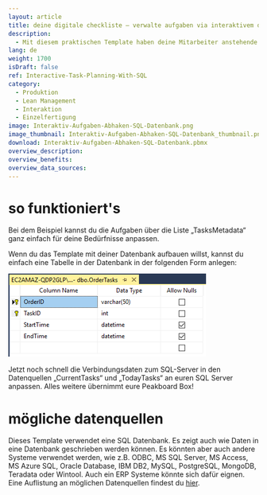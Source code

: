 ```yaml
---
layout: article
title: deine digitale checkliste – verwalte aufgaben via interaktivem dashboard
description: 
  - Mit diesem praktischen Template haben deine Mitarbeiter anstehende Aufgaben jederzeit im Blick und verwalten Aufträge oder Projekte noch effizienter. Darüber hinaus werden ihnen die nächsten zu erledigenden Aufgaben angezeigt und sie sehen direkt wie viel Zeit dafür vorgesehen ist. Wird die Peakboard Box an einen Touchscreen angeschlossen, lässt sich außerdem festhalten, wie lange es dauert, bis eine Aufgabe erledigt ist. Mit einem Klick auf den Touchscreen werden diese Informationen in einem SQL-Server gesichert und helfen dir dabei Prozesse nachhaltig zu optimieren.
lang: de
weight: 1700
isDraft: false
ref: Interactive-Task-Planning-With-SQL
category:
  - Produktion
  - Lean Management
  - Interaktion
  - Einzelfertigung
image: Interaktiv-Aufgaben-Abhaken-SQL-Datenbank.png
image_thumbnail: Interaktiv-Aufgaben-Abhaken-SQL-Datenbank_thumbnail.png
download: Interaktiv-Aufgaben-Abhaken-SQL-Datenbank.pbmx
overview_description:
overview_benefits:
overview_data_sources:
---
```

# so funktioniert's 

Bei dem Beispiel kannst du die Aufgaben über die Liste „TasksMetadata“ ganz einfach für deine Bedürfnisse anpassen.

Wenn du das Template mit deiner Datenbank aufbauen willst, kannst du einfach eine Tabelle in der Datenbank in der folgenden Form anlegen: 

![](img/SQL-Database-Overview.png)

Jetzt noch schnell die Verbindungsdaten zum SQL-Server in den Datenquellen „CurrentTasks“ und „TodayTasks“ an euren SQL Server anpassen. Alles weitere übernimmt eure Peakboard Box!

# mögliche datenquellen

Dieses Template verwendet eine SQL Datenbank. Es zeigt auch wie Daten in eine Datenbank geschrieben werden können. Es könnten aber auch andere Systeme verwendet werden, wie z.B. ODBC, MS SQL Server, MS Access, MS Azure SQL, Oracle Database, IBM DB2, MySQL, PostgreSQL, MongoDB, Teradata oder Wintool. Auch ein ERP Systeme könnte sich dafür eignen. Eine Auflistung an möglichen Datenquellen findest du [hier](https://peakboard.com/schnittstellen/).
